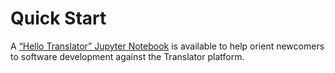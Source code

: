 # Quick Start

A [“Hello Translator” Jupyter Notebook](https://github.com/NCATSTranslator/TranslatorTechnicalDocumentation/blob/master/docs/guide-for-developers/HelloTranslator.ipynb) is available to help orient newcomers to software development against the Translator platform. 
